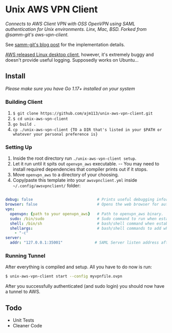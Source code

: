 # Unix AWS VPN Client

*Connects to AWS Client VPN with OSS OpenVPN using SAML authentication for Unix environments. Linx, Mac, BSD. Forked from @samm-git's aws-vpn-client.*

See [samm-git's blog post](https://smallhacks.wordpress.com/2020/07/08/aws-client-vpn-internals/) for the implementation details.

[AWS released Linux desktop client](https://aws.amazon.com/about-aws/whats-new/2021/06/aws-client-vpn-launches-desktop-client-for-linux/), however, it's extremely buggy and
doesn't provide useful logging. Supposedly works on Ubuntu...

## Install

*Please make sure you have Go 1.17+ installed on your system*

### Building Client

1. `$ git clone https://github.com/ajm113/unix-aws-vpn-client.git`
2. `$ cd unix-aws-vpn-client`
3. `go build .`
4. `cp ./unix-aws-vpn-client {TO a DIR that's listed in your $PATH or whatever your personal preference is}`

### Setting Up

1. Inside the root directory run `./unix-aws-vpn-client setup`.
2. Let it run until it spits out `openvpn_aws` executable. -- You may need to install required dependencies that compiler prints out if it stops.
3. Move `openvpn_aws` to a directory of your choosing.
4. Copy/paste this template into your `awsvpnclient.yml` inside `~/.config/awsvpnclient/` folder:

```yml

debug: false                            # Prints useful debugging information
browser: false                          # Opens the web browser for auth step. Works a little wonky on some distros.
vpn:
  openvpn: {path to your openvpn_aws}   # Path to openvpn_aws binary.                        
  sudo: /bin/sudo                       # Sudo command to run when establishing a tunnel to AWS.    (default is fine for most distros)
  shell: /bin/sh                        # bash/shell command when establishing a tunnel to AWS.     (default is fine for most distros)
  shellargs:                            # bash/shell commands to add when executing shell commands. (default is fine for sh)
    - "-c"
server:
  addr: "127.0.0.1:35001"              # SAML Server listen address after auth redirect. (default is fine for most setups)

```

### Running Tunnel

After everything is compiled and setup. All you have to do now is run:

```bash
$ unix-aws-vpn-client start --config myvpnfile.ovpn
```

After you successfully authenticated (and sudo login) you should now have a tunnel to AWS.

## Todo

* Unit Tests
* Cleaner Code
